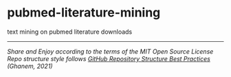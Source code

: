 # pubmed-literature-mining
text mining on pubmed literature downloads



******************************************************************************************************************
*Share and Enjoy according to the terms of the MIT Open Source License*             
*Repo structure style follows [GitHub Repository Structure Best Practices](https://soulaimanghanem.medium.com/github-repository-structure-best-practices-248e6effc405) (Ghanem, 2021)*       
